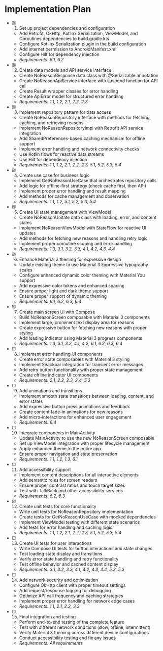 # Implementation Plan

- [x] 1. Set up project dependencies and configuration
  - Add Retrofit, OkHttp, Kotlinx Serialization, ViewModel, and Coroutines dependencies to build.gradle.kts
  - Configure Kotlinx Serialization plugin in the build configuration
  - Add internet permission to AndroidManifest.xml
  - Configure Hilt for dependency injection
  - _Requirements: 6.1, 6.2_

- [x] 2. Create data models and API service interface
  - Create NoReasonResponse data class with @Serializable annotation
  - Create NoReasonApiService interface with suspend function for API call
  - Create Result wrapper classes for error handling
  - Create ApiError model for structured error handling
  - _Requirements: 1.1, 1.2, 2.1, 2.2, 2.3_

- [x] 3. Implement repository pattern for data access
  - Create NoReasonRepository interface with methods for fetching, caching, and retrieving reasons
  - Implement NoReasonRepositoryImpl with Retrofit API service integration
  - Add SharedPreferences-based caching mechanism for offline support
  - Implement error handling and network connectivity checks
  - Use Kotlin flows for reactive data streams
  - Use Hilt for dependency injection
  - _Requirements: 1.1, 1.2, 2.1, 2.2, 2.3, 5.1, 5.2, 5.3, 5.4_

- [x] 4. Create use case for business logic
  - Implement GetNoReasonUseCase that orchestrates repository calls
  - Add logic for offline-first strategy (check cache first, then API)
  - Implement proper error handling and result mapping
  - Add methods for cache management and observation
  - _Requirements: 1.1, 1.2, 5.1, 5.2, 5.3, 5.4_

- [x] 5. Create UI state management with ViewModel




  - Create NoReasonUiState data class with loading, error, and content states
  - Implement NoReasonViewModel with StateFlow for reactive UI updates
  - Add methods for fetching new reasons and handling retry logic
  - Implement proper coroutine scoping and error handling
  - _Requirements: 1.3, 3.1, 3.2, 3.3, 4.1, 4.2, 4.3, 4.4_

- [x] 6. Enhance Material 3 theming for expressive design





  - Update existing theme to use Material 3 Expressive typography scales
  - Configure enhanced dynamic color theming with Material You support
  - Add expressive color tokens and enhanced spacing
  - Ensure proper light and dark theme support
  - Ensure proper support of dynamic theming
  - _Requirements: 6.1, 6.2, 6.3, 6.4_

- [x] 7. Create main screen UI with Compose





  - Build NoReasonScreen composable with Material 3 components
  - Implement large, prominent text display area for reasons
  - Create expressive button for fetching new reasons with proper styling
  - Add loading indicator using Material 3 progress components
  - _Requirements: 1.3, 3.1, 3.2, 4.1, 4.2, 6.1, 6.2, 6.3, 6.4_

- [ ] 8. Implement error handling UI components
  - Create error state composables with Material 3 styling
  - Implement Snackbar integration for transient error messages
  - Add retry button functionality with proper state management
  - Create offline indicator UI components
  - _Requirements: 2.1, 2.2, 2.3, 2.4, 5.3_

- [ ] 9. Add animations and transitions
  - Implement smooth state transitions between loading, content, and error states
  - Add expressive button press animations and feedback
  - Create content fade-in animations for new reasons
  - Add micro-interactions for enhanced user engagement
  - _Requirements: 6.4_

- [ ] 10. Integrate components in MainActivity
  - Update MainActivity to use the new NoReasonScreen composable
  - Set up ViewModel integration with proper lifecycle management
  - Apply enhanced theme to the entire app
  - Ensure proper navigation and state preservation
  - _Requirements: 1.1, 1.2, 1.3, 6.1_

- [ ] 11. Add accessibility support
  - Implement content descriptions for all interactive elements
  - Add semantic roles for screen readers
  - Ensure proper contrast ratios and touch target sizes
  - Test with TalkBack and other accessibility services
  - _Requirements: 6.2, 6.3_

- [x] 12. Create unit tests for core functionality
  - Write unit tests for NoReasonRepository implementation
  - Create tests for GetNoReasonUseCase with mocked dependencies
  - Implement ViewModel testing with different state scenarios
  - Add tests for error handling and caching logic
  - _Requirements: 1.1, 1.2, 2.1, 2.2, 2.3, 5.1, 5.2, 5.3, 5.4_

- [ ] 13. Create UI tests for user interactions
  - Write Compose UI tests for button interactions and state changes
  - Test loading state display and transitions
  - Verify error state handling and retry functionality
  - Test offline behavior and cached content display
  - _Requirements: 3.1, 3.2, 3.3, 4.1, 4.2, 4.3, 4.4, 5.2, 5.3_

- [ ] 14. Add network security and optimization
  - Configure OkHttp client with proper timeout settings
  - Add request/response logging for debugging
  - Optimize API call frequency and caching strategies
  - Implement proper error handling for network edge cases
  - _Requirements: 1.1, 2.1, 2.2, 3.3_

- [ ] 15. Final integration and testing
  - Perform end-to-end testing of the complete feature
  - Test with different network conditions (slow, offline, intermittent)
  - Verify Material 3 theming across different device configurations
  - Conduct accessibility testing and fix any issues
  - _Requirements: All requirements_